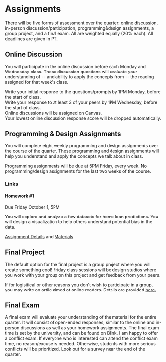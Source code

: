 # Assignments

There will be five forms of assessment over the quarter: online discussion, in-person discussion/participation, programming&design assignments, a group project, and a final exam. All are weighted equally (20% each). All deadlines are given in PT.

## Online Discussion

You will participate in the online discussion before each Monday and Wednesday class. These discussion questions will evaluate your understanding of -- and ability to apply the concepts from -- the reading assigned for that week's class.  

Write your initial response to the questions/prompts by 1PM Monday, before the start of class.   
Write your response to at least 3 of your peers by 1PM Wednesday, before the start of class.  
Online discussions will be assigned on Canvas.  
Your lowest online discussion response score will be dropped automatically.  

## Programming & Design Assignments

You will complete eight weekly programming and design assignments over the course of the quarter. These programming and design assignments will help you understand and apply the concepts we talk about in class.  

Programming assignments will be due at 5PM Friday, every week. No programming/design assignments for the last two weeks of the course.  

### Links

#### Homework #1
Due Friday October 1, 5PM  

You will explore and analyze a few datasets for home loan predictions. You will design a visualization to help others understand potential bias in the data.   

[Assignment Details](https://docs.google.com/document/d/1HdgWqdM1vi-yYM_3OAsbSxvxr5zNfiBmqG0sHxqJViQ/edit?usp=sharing) and [Materials](https://drive.google.com/drive/folders/1Brk9t6k3TwUgiqbbUhWvgjdXCfyKV3G5?usp=sharing) 


## Final Project

The default option for the final project is a group project where you will create something cool! Friday class sessions will be design studios where you work with your group on this project and get feedback from your peers. 

If for logisitical or other reasons you don't wish to participate in a group, you may write an artile aimed at online readers. Details are provided [here.](https://docs.google.com/document/d/1Z_7OENTdXAKFbXCGRtpud51afzR7ye1q7WLU61AUVsY/edit?usp=sharing)


## Final Exam

A final exam will evaluate your understanding of the material for the entire quarter. It will consist of open-ended responses, similar to the online and in-person discussions as well as your homework assignments. The final exam time is set by the university, and can be found on Blink. I am happy to offer a conflict exam. If everyone who is interested can attend the conflict exam time, no reason/excuse is needed. Otherwise, students with more serious conflicts will be prioritized. Look out for a survey near the end of the quarter. 
